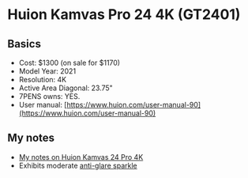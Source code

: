 # Huion Kamvas Pro 24 4K (GT2401)

## &#x20;Basics

* Cost: $1300 (on sale for $1170)
* Model Year: 2021
* Resolution: 4K
* Active Area Diagonal: 23.75"
* 7PENS owns: YES.
* User manual: [https://www.huion.com/user-manual-90](https://www.huion.com/user-manual-90)

## My notes

* [My notes on Huion Kamvas 24 Pro 4K](../../../7p-notes/7p-notes-huion/7p-notes-huion-kamvas-24-pro-4k.md)&#x20;
* Exhibits moderate [anti-glare sparkle](../../../guides/pen-displays/anti-glare-sparkle.md)
